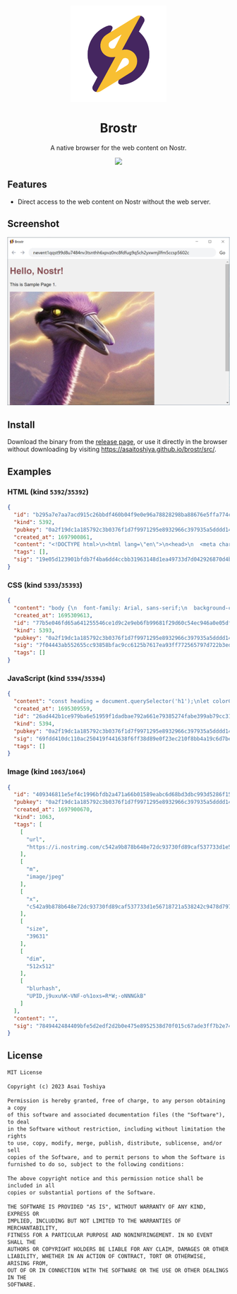 <p align="center">
  <img src="brostr.png" width="218">
</p>

<h1 align="center">Brostr</h1>

<p align="center">A native browser for the web content on Nostr.</p>

<p align="center">
  <img src="https://img.shields.io/badge/version-0.3.0-blue">
</p>

## Features

- Direct access to the web content on Nostr without the web server.

## Screenshot

![screenshot.png](screenshot.png)

## Install

Download the binary from the [release page](https://github.com/AsaiToshiya/brostr/releases/latest), or use it directly in the browser without downloading by visiting https://asaitoshiya.github.io/brostr/src/.

## Examples

### HTML (kind `5392`/`35392`)

```json
{
  "id": "b295a7e7aa7acd915c26bbdf460b04f9e0e96a78828298ba88676e5ffa774c62",
  "kind": 5392,
  "pubkey": "0a2f19dc1a185792c3b0376f1d7f9971295e8932966c397935a5dddd1451a25a",
  "created_at": 1697900861,
  "content": "<!DOCTYPE html>\n<html lang=\"en\">\n<head>\n  <meta charset=\"UTF-8\">\n  <title>Sample Page 1</title>\n  <link rel=\"stylesheet\" href=\"nostr:nevent1qqs80d0qgm7ktfjpy425dnsanshfadhmn95p72wkp32we9r2pcza7usjfwz6x\">\n</head>\n<body>\n  <h1>Hello, Nostr!</h1>\n  <p>This is Sample Page 1.</p>\n  <img src=\"nostr:nevent1qqsypy6xsy09aaxpn94lmv4ywxnxkq2cn64ud45t60duny749ph3tgqzyq9z7xwurgv90ykrkqmk78tln9cjjh5fx2txcwtexkjamhg52x395qcyqqqqgfc22qmwm\"><br />\n  <a href=\"nostr:nevent1qqsvh5utpng3nsfrvmx6ghe2t84eq7prf3ttwu024an6xc8ar0sa4lgjnaz5a\">Go to Page 2</a>\n  <script src=\"nostr:nevent1qqszdt2y9vwwj7d6deget8ca4kaw0y4xv8ne8pf8f7478xdt08xrzjq5w2d70\"></script>\n</body>\n</html>\n",
  "tags": [],
  "sig": "19e05d123901bfdb7f4ba6dd4ccbb31963148d1ea49733d7d042926870d4bf6d72fc34be7be7843decf9e56acd891375dac27496376f5fe2c7f8d61b83b1132b"
}
```

### CSS (kind `5393`/`35393`)

```json
{
  "content": "body {\n  font-family: Arial, sans-serif;\n  background-color: #f0f0f0;\n}\n\nh1 {\n  color: green;\n}\n",
  "created_at": 1695309613,
  "id": "77b5e046fd65a641255546ce1d9c2e9eb6fb99681f29d60c54ec946a0e05df72",
  "kind": 5393,
  "pubkey": "0a2f19dc1a185792c3b0376f1d7f9971295e8932966c397935a5dddd1451a25a",
  "sig": "7f04443ab552655cc93858bfac9cc6125b7617ea93ff772565797d722b3ed123c5e02e04fe1c40b04830c74ad6739c435c0e0c965e803d67d50c890fa3a8bc13",
  "tags": []
}
```

### JavaScript (kind `5394`/`35394`)

```json
{
  "content": "const heading = document.querySelector('h1');\nlet colorChangeInterval;\n\nfunction changeColor() {\n  const randomColor = getRandomColor();\n  heading.style.color = randomColor;\n}\n\nfunction getRandomColor() {\n  const letters = '0123456789ABCDEF';\n  let color = '#';\n  for (let i = 0; i < 6; i++) {\n    color += letters[Math.floor(Math.random() * 16)];\n  }\n  return color;\n}\n\nwindow.onload = () => {\n  colorChangeInterval = setInterval(changeColor, 1000);\n};\n\nsetTimeout(() => {\n  clearInterval(colorChangeInterval);\n}, 10000);\n",
  "created_at": 1695309559,
  "id": "26ad442b1ce979ba6e51959f1dadbae792a661e79385274fabe399ab79cc3148",
  "kind": 5394,
  "pubkey": "0a2f19dc1a185792c3b0376f1d7f9971295e8932966c397935a5dddd1451a25a",
  "sig": "69fdd410dc110ac250419f441638f6ff38d89e0f23ec210f8bb4a19c6d7be175a1f50aa82923e0238995b365cb4e4c2ae4233533d3e2a6d8dee027ffdbe164e6",
  "tags": []
}
```

### Image (kind `1063`/`1064`)

```json
{
  "id": "409346811e5ef4c1996bfdb2a471a66b01589eabc6d68bd3dbc993d5286f15a0",
  "pubkey": "0a2f19dc1a185792c3b0376f1d7f9971295e8932966c397935a5dddd1451a25a",
  "created_at": 1697900670,
  "kind": 1063,
  "tags": [
    [
      "url",
      "https://i.nostrimg.com/c542a9b878b648e72dc93730fd89caf537733d1e56718721a538242c9478d797/file.jpg"
    ],
    [
      "m",
      "image/jpeg"
    ],
    [
      "x",
      "c542a9b878b648e72dc93730fd89caf537733d1e56718721a538242c9478d797"
    ],
    [
      "size",
      "39631"
    ],
    [
      "dim",
      "512x512"
    ],
    [
      "blurhash",
      "UPID,j9uxu%K~VNF-o%1oxs=R*W;-oNNNGkB"
    ]
  ],
  "content": "",
  "sig": "7849442484409bfe5d2edf2d2b0e475e8952538d70f015c67ade3ff7b2e7436fc90514483e772194b92ebc3e72428e5e757740fae4e7b82b2e9fe08dfbd1a142"
}
```

## License

    MIT License

    Copyright (c) 2023 Asai Toshiya

    Permission is hereby granted, free of charge, to any person obtaining a copy
    of this software and associated documentation files (the "Software"), to deal
    in the Software without restriction, including without limitation the rights
    to use, copy, modify, merge, publish, distribute, sublicense, and/or sell
    copies of the Software, and to permit persons to whom the Software is
    furnished to do so, subject to the following conditions:

    The above copyright notice and this permission notice shall be included in all
    copies or substantial portions of the Software.

    THE SOFTWARE IS PROVIDED "AS IS", WITHOUT WARRANTY OF ANY KIND, EXPRESS OR
    IMPLIED, INCLUDING BUT NOT LIMITED TO THE WARRANTIES OF MERCHANTABILITY,
    FITNESS FOR A PARTICULAR PURPOSE AND NONINFRINGEMENT. IN NO EVENT SHALL THE
    AUTHORS OR COPYRIGHT HOLDERS BE LIABLE FOR ANY CLAIM, DAMAGES OR OTHER
    LIABILITY, WHETHER IN AN ACTION OF CONTRACT, TORT OR OTHERWISE, ARISING FROM,
    OUT OF OR IN CONNECTION WITH THE SOFTWARE OR THE USE OR OTHER DEALINGS IN THE
    SOFTWARE.
